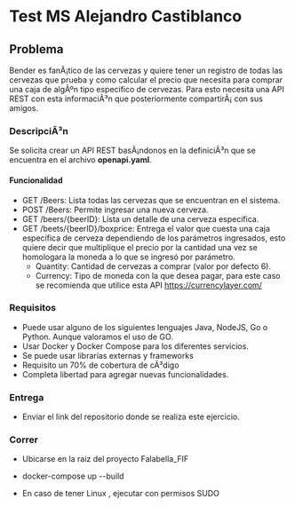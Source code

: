# Test MS Alejandro Castiblanco

## Problema

Bender es fanÃ¡tico de las cervezas y quiere tener un registro de todas las cervezas que prueba y como calcular el precio que necesita para comprar una caja de algÃºn tipo especifico de cervezas. Para esto necesita una API REST con esta informaciÃ³n que posteriormente compartirÃ¡ con sus amigos.

### DescripciÃ³n

Se solicita crear un API REST basÃ¡ndonos en la definiciÃ³n que se encuentra en el archivo **openapi.yaml**.

#### Funcionalidad

- GET /Beers: Lista todas las cervezas que se encuentran en el sistema.
- POST /Beers: Permite ingresar una nueva cerveza.
- GET /beers/{beerID}: Lista un detalle de una cerveza especifica.
- GET /beets/{beerID}/boxprice: Entrega el valor que cuesta una caja específica de cerveza dependiendo de los parámetros ingresados, esto quiere decir que multiplique el precio por la cantidad una vez se homologara la moneda a lo que se ingresó por parámetro.
    - Quantity: Cantidad de cervezas a comprar (valor por defecto 6).
    - Currency: Tipo de moneda con la que desea pagar, para este caso se recomienda que utilice esta API <https://currencylayer.com/>

### Requisitos

- Puede usar alguno de los siguientes lenguajes Java, NodeJS, Go o Python. Aunque valoramos el uso de GO.
- Usar Docker y Docker Compose para los diferentes servicios.
- Se puede usar librarías externas y frameworks
- Requisito un 70% de cobertura de cÃ³digo
- Completa libertad para agregar nuevas funcionalidades.

### Entrega

- Enviar el link del repositorio donde se realiza este ejercicio.

### Correr

- Ubicarse en la raiz del proyecto Falabella_FIF 

- docker-compose up --build 

- En caso de tener Linux , ejecutar con permisos SUDO 
